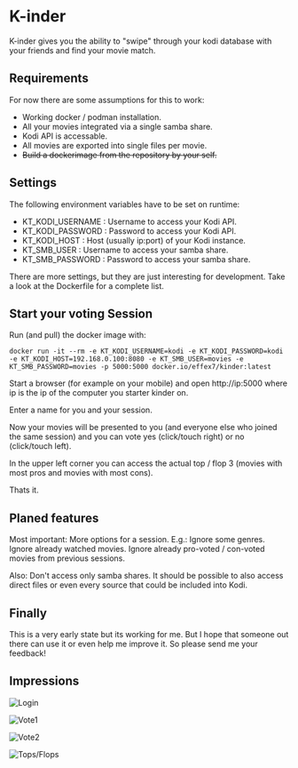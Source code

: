 # K-inder

K-inder gives you the ability to "swipe" through your kodi database with your friends and find your movie match.

## Requirements

For now there are some assumptions for this to work:

* Working docker / podman installation.
* All your movies integrated via a single samba share.
* Kodi API is accessable.
* All movies are exported into single files per movie.
* ~~Build a dockerimage from the repository by your self.~~

## Settings

The following environment variables have to be set on runtime:

* KT_KODI_USERNAME : Username to access your Kodi API.
* KT_KODI_PASSWORD : Password to access your Kodi API.
* KT_KODI_HOST : Host (usually ip:port) of your Kodi instance.
* KT_SMB_USER : Username to access your samba share.
* KT_SMB_PASSWORD : Password to access your samba share.

There are more settings, but they are just interesting for development. Take a look at the Dockerfile for a complete list.

## Start your voting Session

Run (and pull) the docker image with:

`docker run -it --rm -e KT_KODI_USERNAME=kodi -e KT_KODI_PASSWORD=kodi -e KT_KODI_HOST=192.168.0.100:8080 -e KT_SMB_USER=movies -e KT_SMB_PASSWORD=movies -p 5000:5000 docker.io/effex7/kinder:latest`

Start a browser (for example on your mobile) and open http://ip:5000 where ip is the ip of the computer you starter kinder on.

Enter a name for you and your session.

Now your movies will be presented to you (and everyone else who joined the same session) and you can vote yes (click/touch right) or no (click/touch left).

In the upper left corner you can access the actual top / flop 3 (movies with most pros and movies with most cons).

Thats it.

## Planed features

Most important: More options for a session. E.g.: Ignore some genres. Ignore already watched movies. Ignore already pro-voted / con-voted movies from previous sessions.

Also: Don't access only samba shares. It should be possible to also access direct files or even every source that could be included into Kodi.

## Finally

This is a very early state but its working for me. But I hope that someone out there can use it or even help me improve it. So please send me your feedback!

## Impressions

![Login](./doc/login.png "The Login Screen")

![Vote1](./doc/poster-vote.png "Voting with a poster available")

![Vote2](./doc/noposter-vote.png "Voting with no poster available")

![Tops/Flops](./doc/stats.png "Viewing the Tops and Flops")